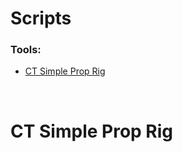 <p></p>
<div>
    <h1> Scripts </h1>
    <h3><b>Tools:</b></h3>
    <ul>
        <li><a href="#-ct-simple-prop-rig-">CT Simple Prop Rig</a></li>
    </ul>
</div>
</br>
<div>
    <!-- CT Simple Prop Rig -->
    <h1> CT Simple Prop Rig </h1>
</div>